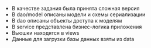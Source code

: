 - В качестве задания была принята сложная версия
- В dao/model описаны модели и схемы сериализации
- В dao описаны объекты доступа к моделям
- В service представлена бизнес-логика приложения
- Вьюшки находятся в views
- Данные для загрузки базы данных взяты из data